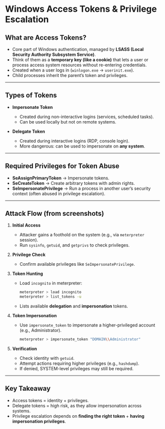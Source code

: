 # Windows Access Tokens & Privilege Escalation

## What are Access Tokens?
- Core part of Windows authentication, managed by **LSASS (Local Security Authority Subsystem Service)**.
- Think of them as a **temporary key (like a cookie)** that lets a user or process access system resources without re-entering credentials.
- Created when a user logs in (`winlogon.exe` → `userinit.exe`).
- Child processes inherit the parent’s token and privileges.

---

## Types of Tokens
- **Impersonate Token**  
  - Created during non-interactive logins (services, scheduled tasks).  
  - Can be used locally but not on remote systems.  

- **Delegate Token**  
  - Created during interactive logins (RDP, console login).  
  - More dangerous: can be used to impersonate on **any system**.

---

## Required Privileges for Token Abuse
- **SeAssignPrimaryToken** → Impersonate tokens.  
- **SeCreateToken** → Create arbitrary tokens with admin rights.  
- **SeImpersonatePrivilege** → Run a process in another user’s security context (often abused in privilege escalation).

---

## Attack Flow (from screenshots)
1. **Initial Access**  
   - Attacker gains a foothold on the system (e.g., via `meterpreter` session).
   - Run `sysinfo`, `getuid`, and `getprivs` to check privileges.

2. **Privilege Check**  
   - Confirm available privileges like `SeImpersonatePrivilege`.

3. **Token Hunting**  
   - Load `incognito` in meterpreter:  
     ```bash
     meterpreter > load incognito
     meterpreter > list_tokens -u
     ```
   - Lists available **delegation** and **impersonation** tokens.

4. **Token Impersonation**  
   - Use `impersonate_token` to impersonate a higher-privileged account (e.g., Administrator).  
     ```bash
     meterpreter > impersonate_token "DOMAIN\\Administrator"
     ```

5. **Verification**  
   - Check identity with `getuid`.  
   - Attempt actions requiring higher privileges (e.g., `hashdump`).  
   - If denied, SYSTEM-level privileges may still be required.

---

## Key Takeaway
- Access tokens = identity + privileges.  
- Delegate tokens = high risk, as they allow impersonation across systems.  
- Privilege escalation depends on **finding the right token** + **having impersonation privileges**.  
